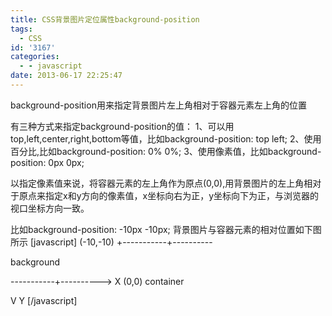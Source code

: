 ```yaml
---
title: CSS背景图片定位属性background-position
tags:
  - CSS
id: '3167'
categories:
  - - javascript
date: 2013-06-17 22:25:47
---
```


background-position用来指定背景图片左上角相对于容器元素左上角的位置
<!-- more -->
有三种方式来指定background-position的值：
1、可以用top,left,center,right,bottom等值，比如background-position: top left;
2、使用百分比,比如background-position: 0% 0%;
3、使用像素值，比如background-position: 0px 0px;

以指定像素值来说，将容器元素的左上角作为原点(0,0),用背景图片的左上角相对于原点来指定x和y方向的像素值，x坐标向右为正，y坐标向下为正，与浏览器的视口坐标方向一致。

比如background-position: -10px -10px; 背景图片与容器元素的相对位置如下图所示
\[javascript\]
(-10,-10)
 +-----------+----------
 
 background 
 
 
 -----------+----------> X
 (0,0)
 container
 
 V
 Y
\[/javascript\]